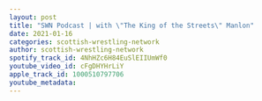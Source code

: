 ```yaml
---
layout: post
title: "SWN Podcast | with \"The King of the Streets\" Manlon"
date: 2021-01-16
categories: scottish-wrestling-network
author: scottish-wrestling-network
spotify_track_id: 4NhHZc6H84EuSlEIIUmWf0
youtube_video_id: cFgDHYHrLiY
apple_track_id: 1000510797706
youtube_metadata: 
---
```

